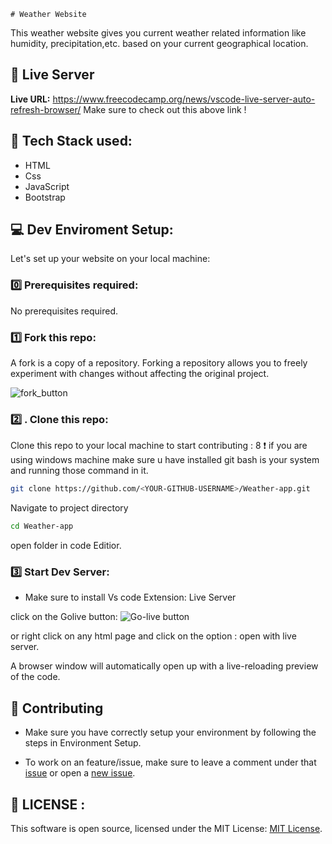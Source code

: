     # Weather Website
This weather website gives you current weather related information like humidity, precipitation,etc. based on your current geographical location.

## 📎 Live Server

**Live URL:** https://www.freecodecamp.org/news/vscode-live-server-auto-refresh-browser/
Make sure to check out this above link !

## 🔧 Tech Stack used:
* HTML
* Css
* JavaScript
* Bootstrap

## 💻 Dev Enviroment Setup:

Let's set up your website on your local machine:

### 0️⃣  Prerequisites required:

No prerequisites required.

###  1️⃣ Fork this repo:

A fork is a copy of a repository. Forking a repository allows you to freely experiment with changes without affecting the original project.

![fork_button](https://user-images.githubusercontent.com/68152307/119049595-5d0ddd00-b9de-11eb-8e01-7687d9e644ef.jpg)


### 2️⃣ . Clone this repo:


Clone this repo to your local machine  to start contributing : 
8
 ❗ if you are using windows machine make sure u have installed git bash is your system and running those command in it.

 ```bash
git clone https://github.com/<YOUR-GITHUB-USERNAME>/Weather-app.git
```

Navigate to project directory
```bash
cd Weather-app
```
open folder in code Editior.

### 3️⃣  Start Dev Server:

* Make sure to install Vs code Extension: Live Server

click on the Golive button:
![Go-live button](https://user-images.githubusercontent.com/68152307/119051267-9a736a00-b9e0-11eb-86c7-f4aa7cff4975.png)

or right click on any html page and click on the option : open with live server.

A browser window will automatically open up with a live-reloading preview of the code.



## 📖 Contributing

* Make sure you have correctly setup your environment by following the steps in Environment Setup.

* To work on an feature/issue, make sure to leave a comment under that [issue](https://github.com/yash37158/Weather-app/issues) or open a [new issue](https://github.com/yash37158/Weather-app/issues/new).



## 🔐 LICENSE :
This software is open source, licensed under the MIT License: [MIT License](LICENSE).